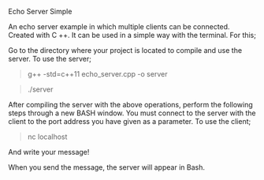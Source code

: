 Echo Server Simple

An echo server example in which multiple clients can be connected. Created with C ++. It can be used in a simple way with the terminal. For this;

Go to the directory where your project is located to compile and use the server.
To use the server;
> g++ -std=c++11 echo_server.cpp -o server

> ./server 


After compiling the server with the above operations, perform the following steps through a new BASH window. You must connect to the server with the client to the port address you have given as a parameter.
To use the client;
>nc localhost 

And write your message!

When you send the message, the server will appear in Bash. 
